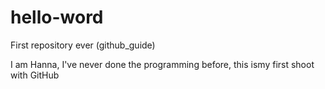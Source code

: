 # hello-word
First repository ever (github_guide)

I am Hanna, I've never done the programming before, this ismy first shoot with GitHub
